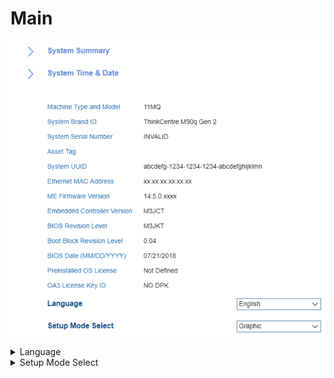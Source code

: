 # Main #
![](./img/thinkcentre_main.png)

<details><summary>Language</summary>

Options:

1.  **English**
2.	French
3.  Russian
4.  Chinese (Mandarin)

<!-- NO WMI -->


</details>

<details><summary>Setup Mode Select</summary>

<!-- MODEL: S only-->

Options:

1.  **Text** - simple text interface with navigation and actions available only via keyboard. Default.
2.	Graphic - graphical interface with possibility to additionally use mouse for navigation and actions.

<!-- NO WMI -->


</details>
